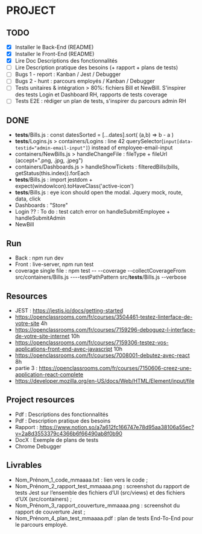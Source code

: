 # PROJECT

## TODO
- [x] Installer le Back-End (README)
- [x] Installer le Front-End (README)
- [x] Lire Doc Descriptions des fonctionnalités
- [ ] Lire Description pratique des besoins (+ rapport + plans de tests)
- [ ] Bugs 1 - report  : Kanban / Jest / Debugger
- [ ] Bugs 2 - hunt : parcours employés / Kanban / Debugger 
- [ ] Tests unitaires & intégration > 80%: fichiers Bill et NewBill. S'inspirer des tests Login et Dashboard RH, rapports de tests coverage
- [ ] Tests E2E : rédiger un plan de tests, s'inspirer du parcours admin RH

## DONE
- __tests__/Bills.js :  const datesSorted = [...dates].sort( (a,b) => b - a )
- __tests__/Logins.js > containers/Logins : line 42 querySelector(`input[data-testid="admin-email-input"]`) instead of employee-email-input
- containers/NewBills.js > handleChangeFile : fileType + fileUrl (accept=".png, .jpg, .jpeg")
- containers/Dashboards.js > handleShowTickets : filteredBills(bills, getStatus(this.index)).forEach
- __tests__/Bills.js : import jestdom + expect(windowIcon).toHaveClass('active-icon')
- __tests__/Bills.js : eye icon should open the modal. Jquery mock, route, data, click
- Dashboards : "Store"
- Login ?? : To do : test catch error on handleSubmitEmployee + handleSubmitAdmin
- NewBill

## Run
- Back : npm run dev
- Front : live-server, npm run test
- coverage single file : npm test --  --coverage --collectCoverageFrom src/containers/Bills.js ----testPathPattern src/__tests__/Bills.js --verbose

## Resources
- JEST : https://jestjs.io/docs/getting-started
- https://openclassrooms.com/fr/courses/3504461-testez-linterface-de-votre-site 4h
- https://openclassrooms.com/fr/courses/7159296-deboguez-l-interface-de-votre-site-internet 10h
- https://openclassrooms.com/fr/courses/7159306-testez-vos-applications-front-end-avec-javascript 10h
- https://openclassrooms.com/fr/courses/7008001-debutez-avec-react 8h
- partie 3 : https://openclassrooms.com/fr/courses/7150606-creez-une-application-react-complete
- https://developer.mozilla.org/en-US/docs/Web/HTML/Element/input/file

## Project resources 
- Pdf : Descriptions des fonctionnalités
- Pdf : Description pratique des besoins
- Rapport : https://www.notion.so/a7a612fc166747e78d95aa38106a55ec?v=2a8d3553379c4366b6f66490ab8f0b90
- DocX : Exemple de plans de tests
- Chrome Debugger

## Livrables 
- Nom_Prénom_1_code_mmaaaa.txt : lien vers le code ;
- Nom_Prénom_2_rapport_test_mmaaaa.png : screenshot du rapport de tests Jest sur l’ensemble des fichiers d’UI (src/views) et des fichiers d’UX (src/containers) ;
- Nom_Prénom_3_rapport_couverture_mmaaaa.png : screenshot du rapport de couverture Jest ;
- Nom_Prénom_4_plan_test_mmaaaa.pdf : plan de tests End-To-End pour le parcours employé.